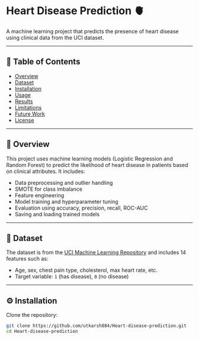 # Heart Disease Prediction 🫀

A machine learning project that predicts the presence of heart disease using clinical data from the UCI dataset.

---

## 🔗 Table of Contents
- [Overview](#overview)
- [Dataset](#dataset)
- [Installation](#installation)
- [Usage](#usage)
- [Results](#results)
- [Limitations](#limitations)
- [Future Work](#future-work)
- [License](#license)

---

## 🧠 Overview

This project uses machine learning models (Logistic Regression and Random Forest) to predict the likelihood of heart disease in patients based on clinical attributes. It includes:
- Data preprocessing and outlier handling
- SMOTE for class imbalance
- Feature engineering
- Model training and hyperparameter tuning
- Evaluation using accuracy, precision, recall, ROC-AUC
- Saving and loading trained models

---

## 📂 Dataset

The dataset is from the [UCI Machine Learning Repository](https://archive.ics.uci.edu/ml/datasets/heart+Disease) and includes 14 features such as:
- Age, sex, chest pain type, cholesterol, max heart rate, etc.
- Target variable: `1` (has disease), `0` (no disease)

---

## ⚙️ Installation

Clone the repository:

```bash
git clone https://github.com/utkarsh884/Heart-disease-prediction.git
cd Heart-disease-prediction
